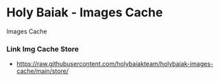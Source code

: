 # Holy Baiak - Images Cache
Images Cache

### Link Img Cache Store
- https://raw.githubusercontent.com/holybaiakteam/holybaiak-images-cache/main/store/
